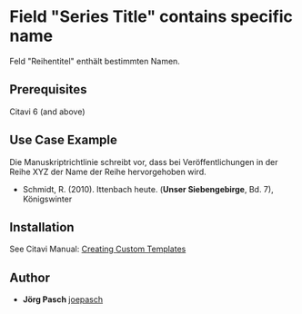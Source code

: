 # Field "Series Title" contains specific name

Feld "Reihentitel" enthält bestimmten Namen.

## Prerequisites
Citavi 6 (and above)

## Use Case Example 
Die Manuskriptrichtlinie schreibt vor, dass bei Veröffentlichungen in der Reihe XYZ der Name der Reihe hervorgehoben wird.


- Schmidt, R. (2010). Ittenbach heute. (**Unser Siebengebirge**, Bd. 7), Königswinter 


## Installation
See Citavi Manual: [Creating Custom Templates](http://www.citavi.com/creating_custom_templates)

## Author

* **Jörg Pasch** [joepasch](https://github.com/joepasch)

